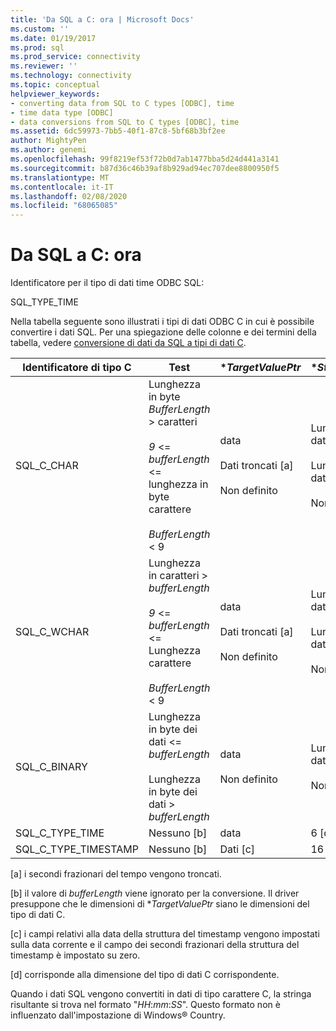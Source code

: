 ```yaml
---
title: 'Da SQL a C: ora | Microsoft Docs'
ms.custom: ''
ms.date: 01/19/2017
ms.prod: sql
ms.prod_service: connectivity
ms.reviewer: ''
ms.technology: connectivity
ms.topic: conceptual
helpviewer_keywords:
- converting data from SQL to C types [ODBC], time
- time data type [ODBC]
- data conversions from SQL to C types [ODBC], time
ms.assetid: 6dc59973-7bb5-40f1-87c8-5bf68b3bf2ee
author: MightyPen
ms.author: genemi
ms.openlocfilehash: 99f8219ef53f72b0d7ab1477bba5d24d441a3141
ms.sourcegitcommit: b87d36c46b39af8b929ad94ec707dee8800950f5
ms.translationtype: MT
ms.contentlocale: it-IT
ms.lasthandoff: 02/08/2020
ms.locfileid: "68065085"
---
```

# <a name="sql-to-c-time"></a>Da SQL a C: ora
Identificatore per il tipo di dati time ODBC SQL:  
  
 SQL_TYPE_TIME  
  
 Nella tabella seguente sono illustrati i tipi di dati ODBC C in cui è possibile convertire i dati SQL. Per una spiegazione delle colonne e dei termini della tabella, vedere [conversione di dati da SQL a tipi di dati C](../../../odbc/reference/appendixes/converting-data-from-sql-to-c-data-types.md).  
  
|Identificatore di tipo C|Test|**TargetValuePtr*|**StrLen_or_IndPtr*|SQLSTATE|  
|-----------------------|----------|------------------------|----------------------------|--------------|  
|SQL_C_CHAR|Lunghezza in byte *BufferLength* > caratteri<br /><br /> *9* <= *bufferLength* <= lunghezza in byte carattere<br /><br /> *BufferLength* < 9|data<br /><br /> Dati troncati [a]<br /><br /> Non definito|Lunghezza dei dati in byte<br /><br /> Lunghezza dei dati in byte<br /><br /> Non definito|n/d<br /><br /> 01004<br /><br /> 22003|  
|SQL_C_WCHAR|Lunghezza in caratteri > *bufferLength*<br /><br /> *9* <= *bufferLength* <= Lunghezza carattere<br /><br /> *BufferLength* < 9|data<br /><br /> Dati troncati [a]<br /><br /> Non definito|Lunghezza dei dati in caratteri<br /><br /> Lunghezza dei dati in caratteri<br /><br /> Non definito|n/d<br /><br /> 01004<br /><br /> 22003|  
|SQL_C_BINARY|Lunghezza in byte dei dati <= *bufferLength*<br /><br /> Lunghezza in byte dei dati > *bufferLength*|data<br /><br /> Non definito|Lunghezza dei dati in byte<br /><br /> Non definito|n/d<br /><br /> 22003|  
|SQL_C_TYPE_TIME|Nessuno [b]|data|6 [d]|n/d|  
|SQL_C_TYPE_TIMESTAMP|Nessuno [b]|Dati [c]|16 [d]|n/d|  
  
 [a] i secondi frazionari del tempo vengono troncati.  
  
 [b] il valore di *bufferLength* viene ignorato per la conversione. Il driver presuppone che le dimensioni di **TargetValuePtr* siano le dimensioni del tipo di dati C.  
  
 [c] i campi relativi alla data della struttura del timestamp vengono impostati sulla data corrente e il campo dei secondi frazionari della struttura del timestamp è impostato su zero.  
  
 [d] corrisponde alla dimensione del tipo di dati C corrispondente.  
  
 Quando i dati SQL vengono convertiti in dati di tipo carattere C, la stringa risultante si trova nel formato "*HH*:*mm*:*SS*". Questo formato non è influenzato dall'impostazione di Windows® Country.
